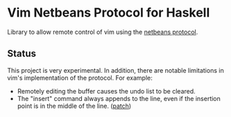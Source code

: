 Vim Netbeans Protocol for Haskell
=================================

Library to allow remote control of vim using the
[netbeans protocol](http://vimdoc.sourceforge.net/htmldoc/netbeans.html).

Status
------

This project is very experimental. In addition, there are notable limitations
in vim's implementation of the protocol. For example:

* Remotely editing the buffer causes the undo list to be cleared.
* The "insert" command always appends to the line, even if the insertion
  point is in the middle of the line.
  ([patch](http://permalink.gmane.org/gmane.editors.vim.devel/34157))
